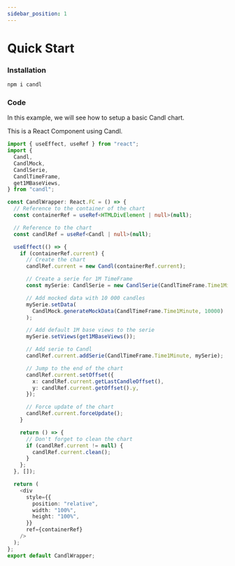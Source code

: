 ```yaml
---
sidebar_position: 1
---
```


# Quick Start

### Installation

```ts
npm i candl
```

### Code

In this example, we will see how to setup a basic Candl chart.

This is a React Component using Candl.

```ts
import { useEffect, useRef } from "react";
import {
  Candl,
  CandlMock,
  CandlSerie,
  CandlTimeFrame,
  get1MBaseViews,
} from "candl";

const CandlWrapper: React.FC = () => {
  // Reference to the container of the chart
  const containerRef = useRef<HTMLDivElement | null>(null);

  // Reference to the chart
  const candlRef = useRef<Candl | null>(null);

  useEffect(() => {
    if (containerRef.current) {
      // Create the chart
      candlRef.current = new Candl(containerRef.current);

      // Create a serie for 1M TimeFrame
      const mySerie: CandlSerie = new CandlSerie(CandlTimeFrame.Time1Minute);

      // Add mocked data with 10 000 candles
      mySerie.setData(
        CandlMock.generateMockData(CandlTimeFrame.Time1Minute, 10000)
      );

      // Add default 1M base views to the serie
      mySerie.setViews(get1MBaseViews());

      // Add serie to Candl
      candlRef.current.addSerie(CandlTimeFrame.Time1Minute, mySerie);

      // Jump to the end of the chart
      candlRef.current.setOffset({
        x: candlRef.current.getLastCandleOffset(),
        y: candlRef.current.getOffset().y,
      });

      // Force update of the chart
      candlRef.current.forceUpdate();
    }

    return () => {
      // Don't forget to clean the chart
      if (candlRef.current != null) {
        candlRef.current.clean();
      }
    };
  }, []);

  return (
    <div
      style={{
        position: "relative",
        width: "100%",
        height: "100%",
      }}
      ref={containerRef}
    />
  );
};
export default CandlWrapper;
```

<!-- It will introduce you to some concepts of the library.

### CandlSerie

We will first create a Serie with a TimeFrame (1M in this case) and a Symbol.
The symbol is optional and is the abbrevation of a company/index stock.

A CandlSerie also contain an array of CandlData and an array of CandlView.

#### CandlData

A CandlData is a simple interface that define all the data needed for a one candle.

#### CandlView

A CandlView define the way to render the chart on the screen.
It contain (among others) a zoom factor and a type of render (Candle, Line, Area, ...).
You typically iterate through the array of CandlView with Mouse Wheel.

### Update

Update (or Redrawing) the chart is handle by the library based on inputs event.

But not when a serie data or views are set.

So in this case we need to forceUpdate.

`forceUpdate()` Redraw every elements of the chart. -->
